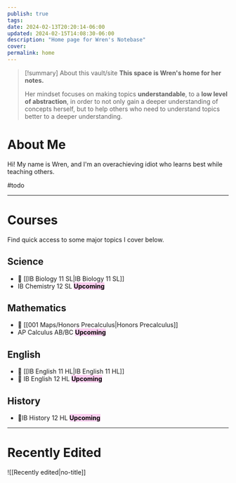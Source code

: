 ```yaml
---
publish: true
tags: 
date: 2024-02-13T20:20:14-06:00
updated: 2024-02-15T14:08:30-06:00
description: "Home page for Wren's Notebase"
cover: 
permalink: home
---
```


> [!summary] About this vault/site
>  **This space is Wren's home for her notes.** 
> 
> Her mindset focuses on making topics **understandable**, to a  **low level of abstraction**, in order to not only gain a deeper understanding of concepts herself, but to help others who need to understand topics better to a deeper understanding. 

# About Me

Hi! My name is Wren, and I'm an overachieving idiot who learns best while teaching others. 

#todo

---

# Courses

Find quick access to some major topics I cover below.

## Science

- 🔗 [[IB Biology 11 SL|IB Biology 11 SL]]
- IB Chemistry 12 SL <mark style="background: #FFB8EBA6;">**Upcoming**</mark>

## Mathematics

- 🔗 [[001 Maps/Honors Precalculus|Honors Precalculus]]
- AP Calculus AB/BC <mark style="background: #FFB8EBA6;">**Upcoming**</mark>

## English

- 🔗 [[IB English 11 HL|IB English 11 HL]]
- 🔗 IB English 12 HL <mark style="background: #FFB8EBA6;">**Upcoming**</mark>

## History

- 🔗IB History 12 HL <mark style="background: #FFB8EBA6;">**Upcoming**</mark>

---

# Recently Edited
![[Recently edited|no-title]]